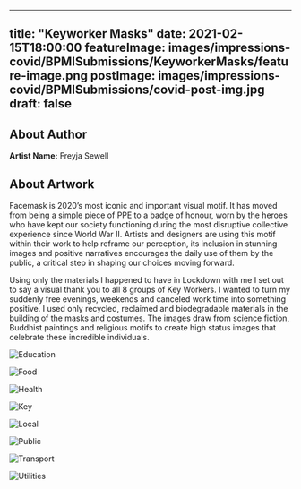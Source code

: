 
---
title: "Keyworker Masks"
date: 2021-02-15T18:00:00
featureImage: images/impressions-covid/BPMISubmissions/KeyworkerMasks/feature-image.png
postImage: images/impressions-covid/BPMISubmissions/covid-post-img.jpg
draft: false
---

## About Author

**Artist Name:** Freyja Sewell 





## About Artwork
Facemask is 2020’s most iconic and important visual motif. It has moved from being a simple piece of PPE to a badge of honour, worn by the heroes who have kept our society functioning during the most disruptive collective experience since World War II. Artists and designers are using this motif within their work to help reframe our perception, its inclusion in stunning images and positive narratives encourages the daily use of them by the public, a critical step in shaping our choices moving forward.

Using only the materials I happened to have in Lockdown with me I set out to say a visual thank you to all 8 groups of Key Workers. I wanted to turn my suddenly free evenings, weekends and canceled work time into something positive. I used only recycled, reclaimed and biodegradable materials in the building of the masks and costumes. The images draw from science fiction, Buddhist paintings and religious motifs to create high status images that celebrate these incredible individuals.


![Education](../../images/impressions-covid/BPMISubmissions/KeyworkerMasks/Education.jpg)

![Food](../../images/impressions-covid/BPMISubmissions/KeyworkerMasks/Food.jpg)

![Health](../../images/impressions-covid/BPMISubmissions/KeyworkerMasks/Health.jpg)

![Key](../../images/impressions-covid/BPMISubmissions/KeyworkerMasks/Key.jpg)

![Local](../../images/impressions-covid/BPMISubmissions/KeyworkerMasks/Local.jpg)

![Public](../../images/impressions-covid/BPMISubmissions/KeyworkerMasks/Public.jpg)

![Transport](../../images/impressions-covid/BPMISubmissions/KeyworkerMasks/Transport.jpg)

![Utilities](../../images/impressions-covid/BPMISubmissions/KeyworkerMasks/Utilities.jpg)
